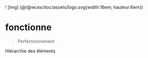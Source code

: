 <!--DESC: {icon:{name:"explore"},id:7} -->

! [img] (@/@wcex/doc/assets/logo.svg{width:16em; hauteur:6em})
# fonctionne
> Perfectionnement

Hiérarchie des éléments